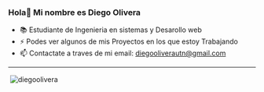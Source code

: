 ### Hola👋 Mi nombre es Diego Olivera



- 📚 Estudiante de Ingenieria en sistemas y Desarollo web
- ⚡ Podes ver algunos de mis Proyectos en los que estoy Trabajando
- 📫 Contactate a traves de mi email: diegooliverautn@gmail.com


<hr>



<p>&nbsp;<img align="center" src="https://github-readme-stats.vercel.app/api?username=diegoolivera&show_icons=true&theme=dark" alt="diegoolivera" /></p>
